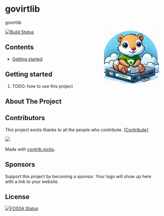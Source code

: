 # govirtlib
govirtlib

<img align="right" width="180px" src="https://raw.githubusercontent.com/gocatalog/govirtlib/master/assets/go-virt-wrap.png">

[![Build Status](https://github.com/gocatalog/govirtlib/actions/workflows/ci.yml/badge.svg?branch=master)](https://github.com/features/actions)

## Contents
- [Getting started](#getting-started)


## Getting started

1. TODO: how to use this project

## About The Project

## Contributors

This project exists thanks to all the people who contribute. [[Contribute](CONTRIBUTING.md)].

<a href="https://github.com/gocatalog/govirtlib/graphs/contributors">
  <img src="https://contrib.rocks/image?repo=gocatalog/govirtlib" />
</a>

Made with [contrib.rocks](https://contrib.rocks).

## Sponsors
Support this project by becoming a sponsor. Your logo will show up here with a link to your website.


## License
[![FOSSA Status](https://app.fossa.com/api/projects/git%2Bgithub.com%2Fgocatalog%2Fgovirtlib.svg?type=shield&issueType=security)](https://app.fossa.com/projects/git%2Bgithub.com%2Fgocatalog%2Fgovirtlib?ref=badge_shield&issueType=security)

<!--
TODO
make readme similiar
https://github.com/swaggo/swag/tree/master?tab=readme-ov-file
-->
